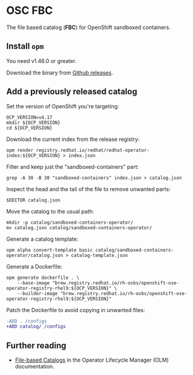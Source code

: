 # OSC FBC

The file based catalog (**FBC**) for OpenShift sandboxed containers.

## Install `opm`

You need v1.46.0 or greater.

Download the binary from [Github releases](https://github.com/operator-framework/operator-registry/releases).

## Add a previously released catalog

Set the version of OpenShift you're targeting:
```
OCP_VERSION=v4.17
mkdir ${OCP_VERSION}
cd ${OCP_VERSION}
```

Download the current index from the release registry:
```
opm render registry.redhat.io/redhat/redhat-operator-index:${OCP_VERSION} > index.json
```

Filter and keep just the "sandboxed-containers" part:
```
grep -A 30 -B 30 "sandboxed-containers" index.json > catalog.json
```

Inspect the head and the tail of the file to remove unwanted parts:
```
$EDITOR catalog.json
```

Move the catalog to the usual path:
```
mkdir -p catalog/sandboxed-containers-operator/
mv catalog.json catalog/sandboxed-containers-operator/
```

Generate a catalog template:
```
opm alpha convert-template basic catalog/sandboxed-containers-operator/catalog.json > catalog-template.json
```

Generate a Dockerfile:
```
opm generate dockerfile . \
    --base-image "brew.registry.redhat.io/rh-osbs/openshift-ose-operator-registry-rhel9:${OCP_VERSION}" \
    --builder-image "brew.registry.redhat.io/rh-osbs/openshift-ose-operator-registry-rhel9:${OCP_VERSION}"
```

Patch the Dockerfile to avoid copying in unwanted files:
```diff
-ADD . /configs
+ADD catalog/ /configs
```

## Further reading

  - [File-based Catalogs](https://olm.operatorframework.io/docs/reference/file-based-catalogs/) in the Operator Lifecycle Manager (OLM) documentation.
